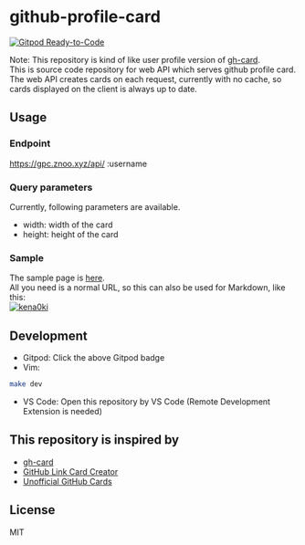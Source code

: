 # github-profile-card
[![Gitpod Ready-to-Code](https://img.shields.io/badge/Gitpod-Ready--to--Code-blue?logo=gitpod)](https://gitpod.io/#https://github.com/kena0ki/github-profile-card) 

Note: This repository is kind of like user profile version of [gh-card](https://github.com/nwtgck/gh-card).  
This is source code repository for web API which serves github profile card.  
The web API creates cards on each request, currently with no cache, so cards displayed on the client is always up to date.  
## Usage
### Endpoint
https://gpc.znoo.xyz/api/ :username
### Query parameters
Currently, following parameters are available.   
 * width: width of the card
 * height: height of the card
### Sample
The sample page is [here](https://gpc.znoo.xyz/).  
All you need is a normal URL, so this can also be used for Markdown, like this:  
[![kena0ki](https://gpc.znoo.xyz/api/github/kena0ki.svg)](https://github.com/kena0ki)
## Development
* Gitpod: Click the above Gitpod badge  
* Vim:  
```bash
make dev
```
* VS Code: Open this repository by VS Code (Remote Development Extension is needed)  
## This repository is inspired by
* [gh-card](https://github.com/nwtgck/gh-card)
* [GitHub Link Card Creator](https://github.com/po3rin/github_link_creator)
* [Unofficial GitHub Cards](https://github.com/lepture/github-cards)
## License
MIT  
